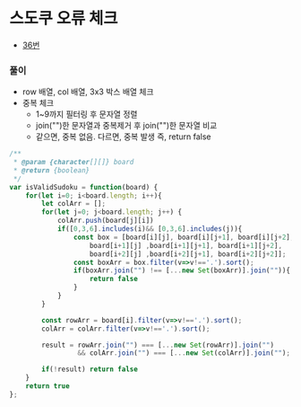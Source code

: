 
# 스도쿠 오류 체크
  - [36번](https://leetcode.com/problems/valid-sudoku/)


### 풀이
  - row 배열, col 배열, 3x3 박스 배열 체크
  - 중복 체크
    - 1~9까지 필터링 후 문자열 정렬
    - join("")한 문자열과 중복제거 후 join("")한 문자열 비교
    - 같으면, 중복 없음. 다르면, 중복 발생 즉, return false

  ```javascript
  /**
   * @param {character[][]} board
   * @return {boolean}
   */
  var isValidSudoku = function(board) {
      for(let i=0; i<board.length; i++){
          let colArr = [];
          for(let j=0; j<board.length; j++) {
              colArr.push(board[j][i])
              if([0,3,6].includes(i)&& [0,3,6].includes(j)){
                  const box = [board[i][j], board[i][j+1], board[i][j+2],
                      board[i+1][j] ,board[i+1][j+1], board[i+1][j+2],
                      board[i+2][j] ,board[i+2][j+1], board[i+2][j+2]];
                  const boxArr = box.filter(v=>v!=='.').sort();
                  if(boxArr.join("") !== [...new Set(boxArr)].join("")){
                      return false
                  }
              }
          }

          const rowArr = board[i].filter(v=>v!=='.').sort();
          colArr = colArr.filter(v=>v!=='.').sort();

          result = rowArr.join("") === [...new Set(rowArr)].join("")
                   && colArr.join("") === [...new Set(colArr)].join("");

          if(!result) return false
      }
      return true
  };
  ```
